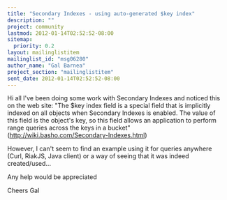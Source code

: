 ```yaml
---
title: "Secondary Indexes - using auto-generated $key index"
description: ""
project: community
lastmod: 2012-01-14T02:52:52-08:00
sitemap:
  priority: 0.2
layout: mailinglistitem
mailinglist_id: "msg06280"
author_name: "Gal Barnea"
project_section: "mailinglistitem"
sent_date: 2012-01-14T02:52:52-08:00
---
```



Hi all
I've been doing some work with Secondary Indexes and noticed this on
the web site:
"The $key index field is a special field that is implicitly indexed on
all objects when Secondary Indexes is enabled. The value of this field
is the object's key, so this field allows an application to perform
range queries across the keys in a bucket"
(http://wiki.basho.com/Secondary-Indexes.html)

However, I can't seem to find an example using it for queries anywhere
(Curl, RiakJS, Java client) or a way of seeing that it was indeed
created/used...

Any help would be appreciated

Cheers
Gal

